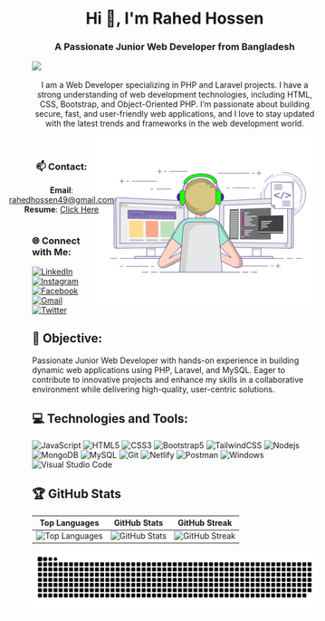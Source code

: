 <h1 align="center">Hi 👋, I'm Rahed Hossen</h1>
<h3 align="center">A Passionate Junior Web Developer from Bangladesh</h3>
<img src="https://i.ibb.co.com/yymZfxn/Rahed-Hossen.png"/>











<p align="center">
  I am a Web Developer specializing in PHP and Laravel projects. I have a strong understanding of web development technologies, including HTML, CSS, Bootstrap, and Object-Oriented PHP. I’m passionate about building secure, fast, and user-friendly web applications, and I love to stay updated with the latest trends and frameworks in the web development world.
</p>


<img align="right" alt="Coding" width="400" src="https://raw.githubusercontent.com/devSouvik/devSouvik/master/gif3.gif">

<div align="left" style="display: flex; flex-direction: column; align-items: center; justify-content: space-between; text-align: center;">
  <div style="margin-top: 20px;">
    <h3>📫 Contact:</h3>
    <p>
      <strong>Email</strong>: <a href="mailto:rahedhossen49@gmail.com">rahedhossen49@gmail.com</a><br>
      <strong>Resume</strong>: <a href="please just blank this code any time upload " target="_blank">Click Here</a>
    </p>
  </div>
</div>

### 🌐 Connect with Me:
  <a href="https://www.linkedin.com/in/rahed-hossen-393b41294/" target="_blank">
    <img src="https://img.shields.io/badge/LinkedIn-%230077B5.svg?logo=linkedin&logoColor=white" alt="LinkedIn" />
  </a>
  <a href="https://www.instagram.com/rahed_hossen49/" target="_blank">
    <img src="https://img.shields.io/badge/Instagram-%23E4405F.svg?logo=instagram&logoColor=white" alt="Instagram" />
  </a>
  <a href="https://www.facebook.com/rahedhossen4/" target="_blank">
    <img src="https://img.shields.io/badge/Facebook-%231877F2.svg?logo=Facebook&logoColor=white" alt="Facebook" />
  </a>
  <a href="mailto:rahedhossen49@gmail.com" target="_blank">
    <img src="https://img.shields.io/badge/Gmail-D14836?logo=gmail&logoColor=white" alt="Gmail" />
  </a>
  <a href="https://x.com/RahedHossen49" target="_blank">
    <img src="https://img.shields.io/badge/X-1DA1F2?logo=x&logoColor=white" alt="Twitter" />
  </a>


## 🌟 Objective:
Passionate Junior Web Developer with hands-on experience in building dynamic web applications using PHP, Laravel, and MySQL. Eager to contribute to innovative projects and enhance my skills in a collaborative environment while delivering high-quality, user-centric solutions.

## 💻 Technologies and Tools:
![JavaScript](https://img.shields.io/badge/JavaScript-F7DF1E?style=for-the-badge&logo=javascript&logoColor=black)
![HTML5](https://img.shields.io/badge/HTML5-E34F26?style=for-the-badge&logo=html5&logoColor=white)
![CSS3](https://img.shields.io/badge/CSS3-1572B6?style=for-the-badge&logo=css3&logoColor=white)
![Bootstrap5](https://img.shields.io/badge/Bootstrap-563D7C?style=for-the-badge&logo=bootstrap&logoColor=white)
![TailwindCSS](https://img.shields.io/badge/tailwindcss-%2338B2AC.svg?style=for-the-badge&logo=tailwind-css&logoColor=white)
![Nodejs](https://img.shields.io/badge/Node.js-339933?style=for-the-badge&logo=nodedotjs&logoColor=white)
![MongoDB](https://img.shields.io/badge/MongoDB-4EA94B?style=for-the-badge&logo=mongodb&logoColor=white)
![MySQL](https://img.shields.io/badge/MySQL-4479A1?style=for-the-badge&logo=MySQL&logoColor=white) 
![Git](https://img.shields.io/badge/Git-F05032?style=for-the-badge&logo=git&logoColor=white)
![Netlify](https://img.shields.io/badge/Netlify-00C7B7?style=for-the-badge&logo=netlify&logoColor=white)
![Postman](https://img.shields.io/badge/Postman-FF6C37?style=for-the-badge&logo=Postman&logoColor=white)
![Windows](https://img.shields.io/badge/Windows-0078D6?style=for-the-badge&logo=windows&logoColor=white)
![Visual Studio Code](https://img.shields.io/badge/Visual_Studio_Code-0078D4?style=for-the-badge&logo=visual%20studio%20code&logoColor=white)

## 🏆 GitHub Stats
| Top Languages | GitHub Stats | GitHub Streak |
|:---:|:---:|:---:|
| ![Top Languages](https://github-readme-stats.vercel.app/api/top-langs/?username=rahedhossen49&theme=transparent&hide_border=true&include_all_commits=true&count_private=true&layout=compact) | ![GitHub Stats](https://github-readme-stats.vercel.app/api?username=rahedhossen49&theme=transparent&hide_border=true&include_all_commits=true&count_private=false) | ![GitHub Streak](https://github-readme-streak-stats.herokuapp.com/?user=rahedhossen49&theme=transparent&hide_border=true) |

<picture>
  <source
    media="(prefers-color-scheme: dark)"
    srcset="https://raw.githubusercontent.com/platane/snk/output/github-contribution-grid-snake-dark.svg"
  />
  <source
    media="(prefers-color-scheme: light)"
    srcset="https://raw.githubusercontent.com/platane/snk/output/github-contribution-grid-snake.svg"
  />
  <img
    alt="github contribution grid snake animation"
    src="https://raw.githubusercontent.com/platane/snk/output/github-contribution-grid-snake.svg"
  />
</picture>
